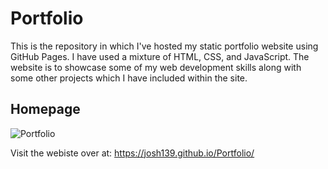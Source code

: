 # Portfolio
This is the repository in which I've hosted my static portfolio website using GitHub Pages. I have used a mixture of HTML, CSS, and JavaScript. The website is to 
showcase some of my web development skills along with some other projects which I have included within the site.

## Homepage
![Portfolio](https://user-images.githubusercontent.com/66877247/183308922-58226c40-fe9d-4823-85d5-cf57955344d9.png)

Visit the webiste over at: https://josh139.github.io/Portfolio/
